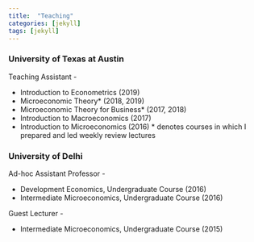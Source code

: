 ```yaml
---
title:  "Teaching"
categories: [jekyll]
tags: [jekyll]
---
```

<h3 id="columbia-university"><b>University of Texas at Austin</b></h3>
<p>Teaching Assistant -
<!---
<br />(<a href="" target="_blank">Course evaluations</a>)</p>
-->
<ul>
  <li>Introduction to Econometrics (2019)
  <li>Microeconomic Theory* (2018, 2019)
  <li>Microeconomic Theory for Business* (2017, 2018)
  <li>Introduction to Macroeconomics (2017)
  <li>Introduction to Microeconomics (2016)  
    * denotes courses in which I prepared and led weekly review lectures
</ul>
</p>

<h3 id="columbia-university"><b>University of Delhi</b></h3>
<p> Ad-hoc Assistant Professor -
<!---
<br />(<a href="" target="_blank">Course evaluations</a>)</p>
-->
<ul>
  <li>Development Economics, Undergraduate Course (2016)
  <li>Intermediate Microeconomics, Undergraduate Course (2016)
</ul>
</p>
<p> Guest Lecturer -
<!---
<br />(<a href="" target="_blank">Course evaluations</a>)</p>
-->
<ul>
  <li>Intermediate Microeconomics, Undergraduate Course (2015)
</ul>
</p>


